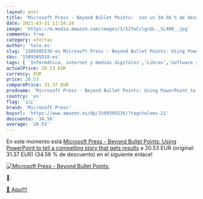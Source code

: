 ```yaml
---
layout: post
title: 'Microsoft Press - Beyond Bullet Points:  con un 34.56 % de descuento'
date: 2021-03-31 11:54:24
image: 'https://m.media-amazon.com/images/I/51YwCslgcQL._SL400_.jpg'
comments: true
category: ofertas
author: 'tole.es'
slug: '150930553X-es Microsoft Press - Beyond Bullet Points: Using PowerPoint...'
sku: '150930553X-es'
tags: [ 'Informática, internet y medios digitales','Libros','Software y aplicaciones de negocio','microsoft','microsoft press', ]
actualPrice: 20.53 EUR
currency: EUR
price: 20.53
comparePrice: 31.37 EUR
prodname: 'Microsoft Press - Beyond Bullet Points: Using PowerPoint to tell a compelling story that gets results'
country: 'es'
flag: '🇪🇸'
brand: 'Microsoft Press'
buyurl: 'https://www.amazon.es/dp/150930553X/?tag=tolees-21'
descuento: '34.56'
average: '20.53'
---
```


En este momento está [Microsoft Press - Beyond Bullet Points: Using PowerPoint to tell a compelling story that gets results](https://www.amazon.es/dp/150930553X/?tag=tolees-21) a 20.53 EUR (original: 31.37 EUR) (34.56 %  de descuento) en el siguiente enlace!

[![Microsoft Press - Beyond Bullet Points: ](https://m.media-amazon.com/images/I/51YwCslgcQL._SL400_.jpg)](https://www.amazon.es/dp/150930553X/?tag=tolees-21)

🔎:


[🛒 Aquí!!!](https://www.amazon.es/dp/150930553X/?tag=tolees-21)

